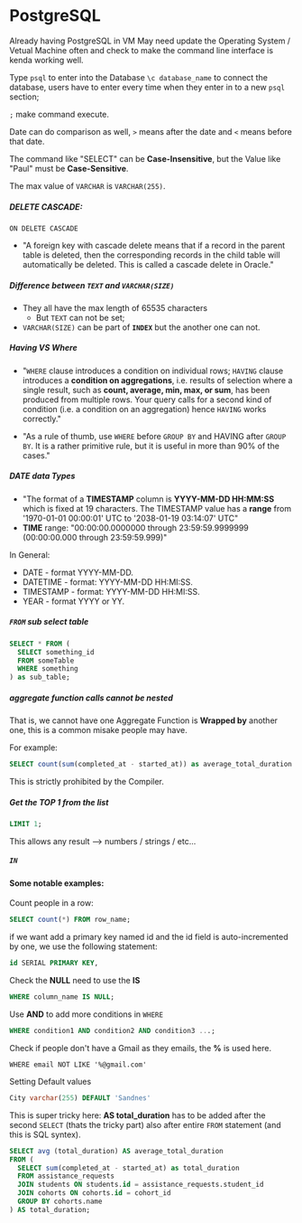 # PostgreSQL

Already having PostgreSQL in VM
May need update the Operating System / Vetual Machine often and check to make the command line interface is kenda working well.

Type `psql` to enter into the Database
`\c database_name` to connect the database, users have to enter every time when they enter in to a new `psql` section;

`;` make command execute.

Date can do comparison as well, `>` means after the date and `<` means before that date.

The command like "SELECT" can be **Case-Insensitive**, but the Value like "Paul" must be **Case-Sensitive**.

The max value of `VARCHAR` is `VARCHAR(255)`.

##### DELETE CASCADE:
`ON DELETE CASCADE`
- "A foreign key with cascade delete means that if a record in the parent table is deleted, then the corresponding records in the child table will automatically be deleted. This is called a cascade delete in Oracle."


##### Difference between `TEXT` and `VARCHAR(SIZE)`
- They all have the max length of 65535 characters
  - But `TEXT` can not be set;
- `VARCHAR(SIZE)` can be part of **`INDEX`** but the another one can not.

##### Having VS Where

- "`WHERE` clause introduces a condition on individual rows; `HAVING` clause introduces a **condition on aggregations**, i.e. results of selection where a single result, such as **count, average, min, max, or sum**, has been produced from multiple rows. Your query calls for a second kind of condition (i.e. a condition on an aggregation) hence `HAVING` works correctly."

- "As a rule of thumb, use `WHERE` before `GROUP BY` and HAVING after `GROUP BY`. It is a rather primitive rule, but it is useful in more than 90% of the cases."

##### DATE data Types
- "The format of a **TIMESTAMP** column is **YYYY-MM-DD HH:MM:SS** which is fixed at 19 characters. The TIMESTAMP value has a **range** from '1970-01-01 00:00:01' UTC to '2038-01-19 03:14:07' UTC"
- **TIME** range: "00:00:00.0000000 through 23:59:59.9999999 (00:00:00.000 through 23:59:59.999)"

In General:
- DATE - format YYYY-MM-DD.
- DATETIME - format: YYYY-MM-DD HH:MI:SS.
- TIMESTAMP - format: YYYY-MM-DD HH:MI:SS.
- YEAR - format YYYY or YY.


##### `FROM` sub select table
```sql
SELECT * FROM (
  SELECT something_id
  FROM someTable
  WHERE something
) as sub_table;
```


##### aggregate function calls cannot be nested
That is, we cannot have one Aggregate Function is **Wrapped by** another one, this is a common misake people may have.

For example: 
```sql
SELECT count(sum(completed_at - started_at)) as average_total_duration
```
This is strictly prohibited by the Compiler.

##### Get the TOP 1 from the list
```sql
LIMIT 1;
```
This allows any result --> numbers / strings / etc...


##### `IN`


#### Some notable examples:
Count people in a row:
```sql
SELECT count(*) FROM row_name;
```

if we want add a primary key named id and the id field is auto-incremented by one, we use the following statement:
```sql
id SERIAL PRIMARY KEY,
```

Check the **NULL** need to use the **IS**
```sql
WHERE column_name IS NULL;
```

Use **AND** to add more conditions in `WHERE`
```sql
WHERE condition1 AND condition2 AND condition3 ...;
```

Check if people don't have a Gmail as they emails, the **%** is used here.
```
WHERE email NOT LIKE '%@gmail.com'
```

Setting Default values
```sql
City varchar(255) DEFAULT 'Sandnes'
```


This is super tricky here: **AS total_duration** has to be added after the second `SELECT` (thats the tricky part) also after entire `FROM` statement (and this is SQL syntex).
```sql
SELECT avg (total_duration) AS average_total_duration
FROM (
  SELECT sum(completed_at - started_at) as total_duration
  FROM assistance_requests
  JOIN students ON students.id = assistance_requests.student_id
  JOIN cohorts ON cohorts.id = cohort_id
  GROUP BY cohorts.name
) AS total_duration;
```